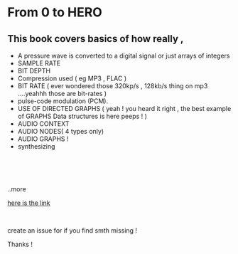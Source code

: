 # From 0 to HERO 
## This book covers basics of how really ,
* A pressure wave is converted to a digital signal or just arrays of integers 
* SAMPLE RATE 
* BIT DEPTH 
* Compression used ( eg MP3 , FLAC ) 
* BIT RATE ( ever wondered those 320kp/s , 128kb/s thing on mp3 ....yeahhh those are bit-rates ) 
* pulse-code modulation (PCM).
* USE OF DIRECTED GRAPHS ( yeah ! you heard it right , the best example of GRAPHS Data structures  is here peeps ! )
* AUDIO CONTEXT 
* AUDIO NODES( 4 types only)
* AUDIO GRAPHS !
* synthesizing 

<br>
<br>
<br>

..more


[here is the link](https://webaudioapi.com/book/Web_Audio_API_Boris_Smus.pdf)



<br>

create an issue for if you find smth missing ! 

Thanks ! 
